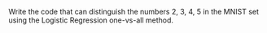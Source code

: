 Write the code that can distinguish the numbers 2, 3, 4, 5 in the MNIST set using the Logistic Regression one-vs-all method.
